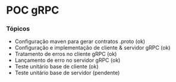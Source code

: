 # POC gRPC

### Tópicos

* Configuração maven para gerar contratos .proto (ok)
* Configuração e implementação de cliente & servidor gRPC (ok)
* Tratamento de erros no cliente gRPC (ok)
* Lançamento de erro no servidor gRPC (ok)
* Teste unitário base de cliente (ok)
* Teste unitário base de servidor (pendente)
